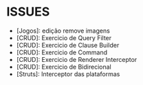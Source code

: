 # ISSUES

- [Jogos]: edição remove imagens
- [CRUD]: Exercicio de Query Filter
- [CRUD]: Exercicio de Clause Builder
- [CRUD]: Exercicio de Command
- [CRUD]: Exercicio de Renderer Interceptor
- [CRUD]: Exercicio de Bidirecional
- [Struts]: Interceptor das plataformas